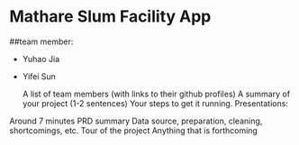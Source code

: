 # Mathare Slum Facility App

##team member: 
* Yuhao Jia
* Yifei Sun
  
  A list of team members (with links to their github profiles)
A summary of your project (1-2 sentences)
Your steps to get it running.
Presentations:

Around 7 minutes
PRD summary
Data source, preparation, cleaning, shortcomings, etc.
Tour of the project
Anything that is forthcoming

